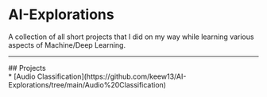 # AI-Explorations
A collection of all short projects that I did on my way while learning various aspects of Machine/Deep Learning. 
<hr>
## Projects
<br>
* [Audio Classification](https://github.com/keew13/AI-Explorations/tree/main/Audio%20Classification) 
